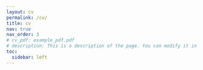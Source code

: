 ```yaml
---
layout: cv
permalink: /cv/
title: cv
nav: true
nav_order: 3
# cv_pdf: example_pdf.pdf
# description: This is a description of the page. You can modify it in 'pages/_cv.md'. You can also change or remove the top pdf download button.
toc:
  sidebar: left
---
```

